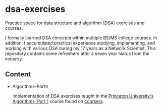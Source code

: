 # dsa-exercises

Practice space for data structure and algorithm (DSA) exercises and courses.

I formally learned DSA concepts within multiple BS/MS college courses. In addition, I accumulated practical experience studying, implementing, and working with various DSA during my 17 years as a Network Scientist. This repository contains some refreshers after a seven year hiatus from the industry.

## Content

- Algorithms-Part1/

  Implementation of DSA exercises taught in the [Princeton University's Algorithms, Part 1](https://www.coursera.org/learn/algorithms-part1) course found on [coursera](https://www.coursera.org/).
